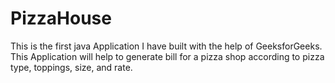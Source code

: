 # PizzaHouse
This is the first java Application I have built with the help of GeeksforGeeks.
This Application will help to generate bill for a pizza shop according to pizza type, toppings, size, and rate.

